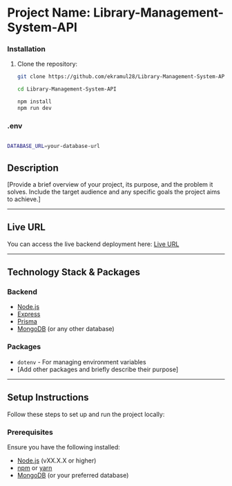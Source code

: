 # Project Name: Library-Management-System-API

### **Installation**

1. Clone the repository:

   ```bash
   git clone https://github.com/ekramul28/Library-Management-System-API

   cd Library-Management-System-API

   npm install
   npm run dev

   ```

### .env

```bash

DATABASE_URL=your-database-url

```

## Description

[Provide a brief overview of your project, its purpose, and the problem it solves. Include the target audience and any specific goals the project aims to achieve.]

---

## Live URL

You can access the live backend deployment here: [Live URL](https://library-management-system-api-teal.vercel.app)

---

## Technology Stack & Packages

### **Backend**

- [Node.js](https://nodejs.org/)
- [Express](https://expressjs.com/)
- [Prisma](https://www.prisma.io/)
- [MongoDB](https://www.mongodb.com/) (or any other database)

### **Packages**

- `dotenv` - For managing environment variables
- [Add other packages and briefly describe their purpose]

---

## Setup Instructions

Follow these steps to set up and run the project locally:

### **Prerequisites**

Ensure you have the following installed:

- [Node.js](https://nodejs.org/) (vXX.X.X or higher)
- [npm](https://www.npmjs.com/) or [yarn](https://yarnpkg.com/)
- [MongoDB](https://www.mongodb.com/) (or your preferred database)
